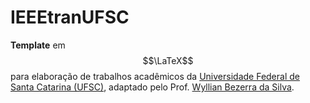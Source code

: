 # IEEEtranUFSC


__Template__ em $$\LaTeX$$ para elaboração de trabalhos acadêmicos da [Universidade Federal de Santa Catarina (UFSC)](<http://wyllian.prof.ufsc.br/>), adaptado pelo Prof. [Wyllian Bezerra da Silva](mailto:wyllianbs@gmail.com).

